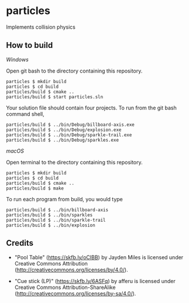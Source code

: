 # particles

Implements collision physics

<!-- <img src="demo/rain.gif" width="400"> -->

## How to build

*Windows*

Open git bash to the directory containing this repository.

```
particles $ mkdir build
particles $ cd build
particles/build $ cmake ..
particles/build $ start particles.sln
```

Your solution file should contain four projects.
To run from the git bash command shell, 

```
particles/build $ ../bin/Debug/billboard-axis.exe
particles/build $ ../bin/Debug/explosion.exe
particles/build $ ../bin/Debug/sparkle-trail.exe
particles/build $ ../bin/Debug/sparkles.exe
```

*macOS*

Open terminal to the directory containing this repository.

```
particles $ mkdir build
particles $ cd build
particles/build $ cmake ..
particles/build $ make
```

To run each program from build, you would type

```
particles/build $ ../bin/billboard-axis
particles/build $ ../bin/sparkles
particles/build $ ../bin/sparkle-trail
particles/build $ ../bin/explosion
```

<!-- ## Demo of basic features

1. Trailing sparkles
<img src="demo/sparkle-trail.gif" width="400">
2. Explosion animation
<img src="demo/explosion.gif" width="400">
3. Axis Billboard
<img src="demo/billboard-axis.gif" width="400">

## Unique features 

1. Animated sprites - Explosion, flame, fireball
<div style="display:flex;">
    <img src="demo/explosion2.gif" width="200">
    <img src="demo/flame.gif" width="200">
</div>
<div style="display:flex;">
    <img src="demo/fireball.gif" width="200">
    <img src="demo/fireball2.gif" width="200">
</div>
2. Snow
<img src="demo/snow.gif" width="400">
3. Stars
<img src="demo/stars.gif" width="400">
4. Rain
<img src="demo/rain.gif" width="400">
 -->

## Credits

- "Pool Table" (https://skfb.ly/oCIBB) by Jayden Miles is licensed under Creative Commons Attribution (http://creativecommons.org/licenses/by/4.0/).

- "Cue stick (LP)" (https://skfb.ly/6ASFq) by afferu is licensed under Creative Commons Attribution-ShareAlike (http://creativecommons.org/licenses/by-sa/4.0/).

